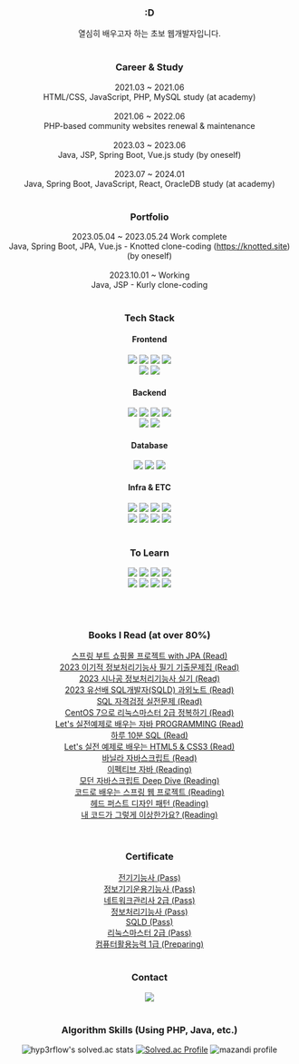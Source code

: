 <div align='center'>

### :D
열심히 배우고자 하는 초보 웹개발자입니다.
<br><br>

### Career & Study
2021.03 ~ 2021.06<br>
HTML/CSS, JavaScript, PHP, MySQL study (at academy)
<br><br>
2021.06 ~ 2022.06<br>
PHP-based community websites renewal & maintenance
<br><br>
2023.03 ~ 2023.06<br>
Java, JSP, Spring Boot, Vue.js study (by oneself)
<br><br>
2023.07 ~ 2024.01<br>
Java, Spring Boot, JavaScript, React, OracleDB study (at academy)
<br><br>
  
### Portfolio
2023.05.04 ~ 2023.05.24 Work complete<br>
Java, Spring Boot, JPA, Vue.js - Knotted clone-coding (https://knotted.site) (by oneself)
<br><br>
2023.10.01 ~ Working<br>
Java, JSP - Kurly clone-coding
<br><br>
<!--
2023.05.30 ~ 2023.06.30 Work suspended<br>
Java, Vue.js - MMOTI (SPA) (https://mmoti.site) (by oneself)
<br><br>
-->

### Tech Stack

#### Frontend
<img src="https://img.shields.io/badge/HTML5-E34F26?style=flat&logo=HTML5&logoColor=white" />
<img src="https://img.shields.io/badge/CSS3-1572B6?style=flat&logo=CSS3&logoColor=white" />
<img src="https://img.shields.io/badge/JavaScript-F7DF1E?style=flat&logo=JavaScript&logoColor=white" />
<img src="https://img.shields.io/badge/jQuery-0769AD?style=flat&logo=jQuery&logoColor=white" />
<br>
<img src="https://img.shields.io/badge/Vue.js-4FC08D?style=flat&logo=Vue.js&logoColor=white" />
<img src="https://img.shields.io/badge/Axios-5A29E4?style=flat&logo=axios&logoColor=white" />

#### Backend
<img src="https://img.shields.io/badge/Java-0099E5?style=flat&logo=OpenJDK&logoColor=white" />
<img src="https://img.shields.io/badge/Spring-6DB33F?style=flat&logo=Spring&logoColor=white" />
<img src="https://img.shields.io/badge/Spring Boot-6DB33F?style=flat&logo=Spring Boot&logoColor=white" />
<img src="https://img.shields.io/badge/Spring Security-6DB33F?style=flat&logo=Spring Security&logoColor=white" />
<br>
<img src="https://img.shields.io/badge/PHP-777BB4?style=flat&logo=PHP&logoColor=white" />
<img src="https://img.shields.io/badge/JWT-000000?style=flat&logo=jsonwebtokens&logoColor=white" />

#### Database
<img src="https://img.shields.io/badge/OracleDB-F80000?style=flat&logo=Oracle&logoColor=white" />
<img src="https://img.shields.io/badge/MySQL-4479A1?style=flat&logo=MySQL&logoColor=white" />
<img src="https://img.shields.io/badge/MariaDB-003545?style=flat&logo=MariaDB&logoColor=white" />
  
#### Infra & ETC
<img src="https://img.shields.io/badge/AWS EC2-FF9900?style=flat&logo=amazonec2&logoColor=white" />
<img src="https://img.shields.io/badge/AWS RDS-527FFF?style=flat&logo=amazonrds&logoColor=white" />
<img src="https://img.shields.io/badge/AWS S3-569A31?style=flat&logo=amazons3&logoColor=white" />
<img src="https://img.shields.io/badge/Notion-000000?style=flat&logo=Notion&logoColor=white" />
<br>
<img src="https://img.shields.io/badge/Slack-4A154B?style=flat&logo=Slack&logoColor=white" />
<img src="https://img.shields.io/badge/Git-F05032?style=flat&logo=git&logoColor=white" />
<img src="https://img.shields.io/badge/GitHub-181717?style=flat&logo=GitHub&logoColor=white" />
<img src="https://img.shields.io/badge/Subversion-809CC9?style=flat&logo=subversion&logoColor=white" />
<br><br>
  
### To Learn
<img src="https://img.shields.io/badge/TypeScript-3178C6?style=flat&logo=TypeScript&logoColor=white" />
<img src="https://img.shields.io/badge/Node.js-339933?style=flat&logo=Node.js&logoColor=white" />
<img src="https://img.shields.io/badge/React-61DAFB?style=flat&logo=React&logoColor=white" />
<img src="https://img.shields.io/badge/PostgreSQL-4169E1?style=flat&logo=postgresql&logoColor=white" />
<br>
<img src="https://img.shields.io/badge/Docker-2496ED?style=flat&logo=Docker&logoColor=white" />
<img src="https://img.shields.io/badge/Kubernetes-326CE5?style=flat&logo=Kubernetes&logoColor=white" />
<img src="https://img.shields.io/badge/Jenkins-D24939?style=flat&logo=jenkins&logoColor=white" />
<img src="https://img.shields.io/badge/Kotlin-7F52FF?style=flat&logo=kotlin&logoColor=white" />

<!--
<img src="https://img.shields.io/badge/AWS ECS-FF9900?style=flat&logo=amazonecs&logoColor=white" />
<img src="https://img.shields.io/badge/AWS Lambda-FF9900?style=flat&logo=awslambda&logoColor=white" />
<br>
<img src="https://img.shields.io/badge/Redis-DC382D?style=flat&logo=Redis&logoColor=white" />
<img src="https://img.shields.io/badge/Elasticsearch-005571?style=flat&logo=elasticsearch&logoColor=white" />
<img src="https://img.shields.io/badge/Elastic Stack-005571?style=flat&logo=elasticstack&logoColor=white" />
<img src="https://img.shields.io/badge/NGINX-009639?style=flat&logo=nginx&logoColor=white" />
<br>
<img src="https://img.shields.io/badge/OWASP-000000?style=flat&logo=owasp&logoColor=white" />
<img src="https://img.shields.io/badge/Socket.io-010101?style=flat&logo=socketdotio&logoColor=white" />
-->
<!-- <img src="https://img.shields.io/badge/Python-3776AB?style=flat&logo=Python&logoColor=white" /> -->
<!-- <img src="https://img.shields.io/badge/Laravel-FF2D20?style=flat&logo=Laravel&logoColor=white" /> -->
<br><br>

### Books I Read (at over 80%)
<a href='https://www.aladin.co.kr/shop/wproduct.aspx?ItemId=278601116'>스프링 부트 쇼핑몰 프로젝트 with JPA (Read)</a><br>
<a href='https://www.aladin.co.kr/shop/wproduct.aspx?ItemId=310559162'>2023 이기적 정보처리기능사 필기 기출문제집 (Read)</a><br>
<a href='https://www.aladin.co.kr/shop/wproduct.aspx?ItemId=310432210'>2023 시나공 정보처리기능사 실기 (Read)</a><br>
<a href='https://www.aladin.co.kr/shop/wproduct.aspx?ItemId=303486245'>2023 유선배 SQL개발자(SQLD) 과외노트 (Read)</a><br>
<a href='https://www.aladin.co.kr/shop/wproduct.aspx?ItemId=97612848'>SQL 자격검정 실전문제 (Read)</a><br>
<a href='https://www.aladin.co.kr/shop/wproduct.aspx?ItemId=260969948'>CentOS 7으로 리눅스마스터 2급 정복하기 (Read)</a><br>
<a href='https://www.aladin.co.kr/shop/wproduct.aspx?ItemId=286406533'>Let's 실전예제로 배우는 자바 PROGRAMMING (Read)</a><br>
<a href='https://www.aladin.co.kr/shop/wproduct.aspx?ItemId=244178583'>하루 10분 SQL (Read)</a><br>
<a href='https://www.aladin.co.kr/shop/wproduct.aspx?ItemId=286406529'>Let's 실전 예제로 배우는 HTML5 & CSS3 (Read)</a><br>
<a href='https://www.aladin.co.kr/shop/wproduct.aspx?ItemId=284857136'>바닐라 자바스크립트 (Read)</a><br>
<a href='https://www.aladin.co.kr/shop/wproduct.aspx?ItemId=171196410'>이펙티브 자바 (Reading)</a><br>
<a href='https://www.aladin.co.kr/shop/wproduct.aspx?ItemId=251552545'>모던 자바스크립트 Deep Dive (Reading)</a><br>
<a href='https://www.aladin.co.kr/shop/wproduct.aspx?ItemId=166270352'>코드로 배우는 스프링 웹 프로젝트 (Reading)</a><br>
<a href='https://www.aladin.co.kr/shop/wproduct.aspx?ItemId=290892473'>헤드 퍼스트 디자인 패턴 (Reading)</a><br>
<a href='https://www.aladin.co.kr/shop/wproduct.aspx?ItemId=317906454'>내 코드가 그렇게 이상한가요? (Reading)</a><br>
<!-- <a href='https://www.aladin.co.kr/shop/wproduct.aspx?ItemId=315742581'>스프링 부트 3 백엔드 개발자 되기 : 자바 편 (Reading)</a><br> -->
<br>

### Certificate
<a href='https://www.q-net.or.kr/crf005.do?id=crf00505&gSite=Q&jmCd=7780'>전기기능사 (Pass)</a><br>
<a href='https://www.q-net.or.kr/crf005.do?id=crf00503&jmCd=6892&gSite=Q&gId'>정보기기운용기능사 (Pass)</a><br>
<a href='https://www.icqa.or.kr/cn/page/network'>네트워크관리사 2급 (Pass)</a><br>
<a href='https://www.q-net.or.kr/crf005.do?id=crf00505&jmCd=6921'>정보처리기능사 (Pass)</a><br>
<a href='https://www.dataq.or.kr/www/sub/a_04.do'>SQLD (Pass)</a><br>
<a href='https://www.ihd.or.kr/introducesubject1.do'>리눅스마스터 2급 (Pass)</a><br>
<a href='https://license.korcham.net/co/examguide.do?mm=21&cd=0103'>컴퓨터활용능력 1급 (Preparing)</a><br>
<br>

### Contact

<a href='mailto:jungmin09172@naver.com'>
<img src="https://img.shields.io/badge/NAVER-03C75A?style=flat&logo=Naver&logoColor=white" />
</a>
<br><br>

### Algorithm Skills (Using PHP, Java, etc.)

![hyp3rflow's solved.ac stats](https://github-readme-solvedac.hyp3rflow.vercel.app/api/?handle=jungmin0917)
[![Solved.ac Profile](http://mazassumnida.wtf/api/v2/generate_badge?boj=jungmin0917)](https://www.acmicpc.net/user/jungmin0917)
![mazandi profile](http://mazandi.herokuapp.com/api?handle=jungmin0917&theme=warm)

</div>


